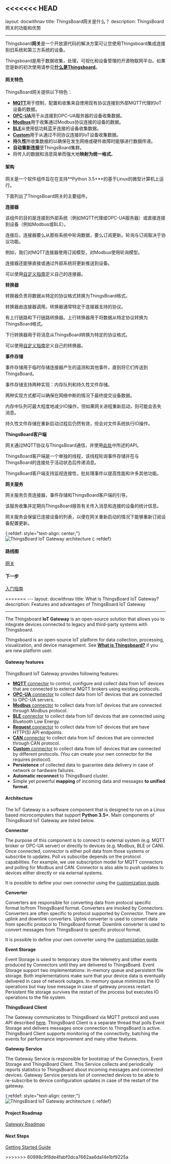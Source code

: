 <<<<<<< HEAD
---
layout: docwithnav
title: ThingsBoard网关是什么？
description: ThingsBoard网关的功能和优势

---

Thingsboard**网关**是一个开放源代码的解决方案可让您使用Thingsboard集成连接到旧系统和第三方系统的设备。

Thingsboard是用于数据收集，处理，可视化和设备管理的开源物联网平台。如果您是新的初次使用请参见[**什么是Thingsboard**](/docs/getting-started-guides/what-is-thingsboard/)。

#### 网关特色

ThingsBoard网关提供以下特色：

 - [**MQTT**](/docs/iot-gateway/config/mqtt/)用于控制，配置和收集来自使用现有协议连接到外部MQTT代理的IoT设备的数据。
 - [**OPC-UA**](/docs/iot-gateway/config/opc-ua/)用于从连接到OPC-UA服务器的设备收集数据。
 - [**Modbus**](/docs/iot-gateway/config/modbus/)用于收集通过Modbus协议连接的设备的数据。
 - [**BLE**](/docs/iot-gateway/config/ble/)从使用低功耗蓝牙连接的设备收集数据。
 - [**Custom**](/docs/iot-gateway/custom/)用于从通过不同协议连接的IoT设备收集数据。
 - **持久性**所收集数据的以确保在发生网络或硬件故障时能够进行数据传递。
 - **自动重新连接**至ThingsBoard集群。
 - 将传入的数据和消息简单而强大地**映射为统一格式**。


#### 架构

网关是一个软件组件旨在在支持**Python 3.5+**的基于Linux的微型计算机上运行。

下面列出了ThingsBoard网关的主要组件。

**连接器**

该组件的目的是连接到外部系统（例如MQTT代理或OPC-UA服务器）或直接连接到设备（例如Modbus或BLE）。

连接后，连接器要么从那些系统中轮询数据，要么订阅更新。轮询与订阅取决于协议功能。

例如，我们对MQTT连接器使用订阅模型，对Modbus使用轮询模型。

连接器还能够直接或通过外部系统将更新推送到设备。

可以使用[自定义指南](/docs/iot-gateway/custom/)定义自己的连接器。

**转换器**
 
转换器负责将数据从特定的协议格式转换为ThingsBoard格式。

转换器由连接器调用。转换器通常特定于连接器支持的协议。

有上行链路和下行链路转换器。上行转换器用于将数据从特定协议转换为ThingsBoard格式。

下行转换器用于将消息从ThingsBoard转换为特定的协议格式。

可以使用[自定义指南](/docs/iot-gateway/custom/)定义自己的转换器。

**事件存储**

事件存储用于临时存储连接器产生的遥测和其他事件，直到将它们传送到ThingsBoard。

事件存储支持两种实现：内存队列和持久性文件存储。

两种实现方式都可以确保在网络中断的情况下最终提交设备数据。

内存中队列可最大程度地减少IO操作，但如果网关进程重新启动，则可能会丢失消息。

持久性文件存储在重新启动过程后仍然有效，但会对文件系统执行IO操作。

**ThingsBoard客户端**

网关通过MQTT协议与ThingsBoard通信，并使用[此处](/docs/reference/gateway-mqtt-api/)中所述的API。

ThingsBoard客户端是一个单独的线程，该线程轮询事件存储并在与ThingsBoard的连接处于活动状态后传递消息。

ThingsBoard客户端支持监视连接性，批处理事件以提高性能和许多其他功能。

**网关服务**

网关服务负责连接器，事件存储和ThingsBoard客户端的引导。

该服务收集并定期向ThingsBoard报告有关传入消息和连接的设备的统计信息。

网关服务会保留已连接设备的列表，以便在网关重新启动的情况下能够重新订阅设备配置更新。

{:refdef: style="text-align: center;"}
![ThingsBoard IoT Gateway architecture](/images/gateway/python-gateway.png)
{: refdef}
  

#### 路线图

<p><a href="/docs/iot-gateway/roadmap" class="button">网关</a></p>

#### 下一步

<p><a href="/docs/iot-gateway/getting-started" class="button">入门指南</a></p>
=======
---
layout: docwithnav
title: What is ThingsBoard IoT Gateway?
description: Features and advantages of ThingsBoard IoT Gateway

---

The Thingsboard **IoT Gateway** is an open-source solution that allows you to integrate devices connected to legacy and third-party systems with Thingsboard.  

Thingsboard is an open-source IoT platform for data collection, processing, visualization, and device management. See [**What is Thingsboard?**](https://thingsboard.io/docs/getting-started-guides/what-is-thingsboard/) if you are new platform user.  

#### Gateway features

ThingsBoard IoT Gateway provides following features:

 - [**MQTT** connector](/docs/iot-gateway/config/mqtt/) to control, configure and collect data from IoT devices that are connected to external MQTT brokers using existing protocols.
 - [**OPC-UA** connector](/docs/iot-gateway/config/opc-ua/) to collect data from IoT devices that are connected to OPC-UA servers.
 - [**Modbus** connector](/docs/iot-gateway/config/modbus/) to collect data from IoT devices that are connected through Modbus protocol.
 - [**BLE** connector](/docs/iot-gateway/config/ble/) to collect data from IoT devices that are connected using Bluetooth Low Energy.
 - [**Request** connector](/docs/iot-gateway/config/can/) to collect data from IoT devices that are have HTTP(S) API endpoints.
 - [**CAN** connector](/docs/iot-gateway/config/can/) to collect data from IoT devices that are connected through CAN protocol.
 - [**Custom** connector](/docs/iot-gateway/custom/) to collect data from IoT devices that are connected by different protocols. (You can create your own connector for the requires protocol).
 - **Persistence** of collected data to guarantee data delivery in case of network or hardware failures.
 - **Automatic reconnect** to ThingsBoard cluster.
 - Simple yet powerful **mapping** of incoming data and messages **to unified format**.


#### Architecture

The IoT Gateway is a software component that is designed to run on a Linux based microcomputers that support **Python 3.5+**.
Main components of ThingsBoard IoT Gateway are listed below.

**Connector**

The purpose of this component is to connect to external system (e.g. MQTT broker or OPC-UA server) or directly to devices (e.g. Modbus, BLE or CAN).
Once connected, connector is either poll data from those systems or subscribe to updates. Poll vs subscribe depends on the protocol capabilities. 
For example, we use subscription model for MQTT connectors and polling for Modbus and CAN. 
Connector is also able to push updates to devices either directly or via external systems.

It is possible to define your own connector using the [customization guide](/docs/iot-gateway/custom/).

**Converter**   
 
Converters are responsible for converting data from protocol specific format to/from ThingsBoard format.
Converters are invoked by Connectors. Converters are often specific to protocol supported by Connector.
There are uplink and downlink converters. Uplink converter is used to convert data from specific protocol to ThingsBoard format.
Downlink converter is used to convert messages from ThingsBoard to specific protocol format.

It is possible to define your own converter using the [customization guide](/docs/iot-gateway/custom/).

**Event Storage**

Event Storage is used to temporary store the telemetry and other events produced by Connectors until they are delivered to ThingsBoard.
Event Storage support two implementations: in-memory queue and persistent file storage. 
Both implementations make sure that your device data is eventually delivered in case of network outages.
In-memory queue minimizes the IO operations but may lose message in case of gateway process restart.  
Persistent file storage survives the restart of the process but executes IO operations to the file system.

**ThingsBoard Client**

The Gateway communicates to ThingsBoard via MQTT protocol and uses API described [here](/docs/reference/gateway-mqtt-api/).
ThingsBoard Client is a separate thread that polls Event Storage and delivers messages once connection to ThingsBoard is active.  
ThingsBoard Client supports monitoring of the connectivity, batching the events for performance improvement and many other features.

**Gateway Service**

The Gateway Service is responsible for bootstrap of the Connectors, Event Storage and ThingsBoard Client. 
This Service collects and periodically reports statistics to ThingsBoard about incoming messages and connected devices.
Gateway Service persists list of connected devices to be able to re-subscribe to device configuration updates in case of the restart of the gateway. 

{:refdef: style="text-align: center;"}
![ThingsBoard IoT Gateway architecture](/images/gateway/python-gateway.png)
{: refdef}
  

#### Project Roadmap

<p><a href="/docs/iot-gateway/roadmap" class="button">Gateway Roadmap</a></p>

#### Next Steps

<p><a href="/docs/iot-gateway/getting-started" class="button">Getting Started Guide</a></p>
>>>>>>> 60998c9f8de4fabf0dca7662aa6da14e1bf9225a
